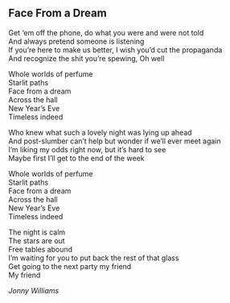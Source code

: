 ## Face From a Dream
Get ‘em off the phone, do what you were and were not told  
And always pretend someone is listening  
If you’re here to make us better, I wish you’d cut the propaganda  
And recognize the shit you’re spewing, Oh well  

Whole worlds of perfume  
Starlit paths  
Face from a dream  
Across the hall  
New Year’s Eve  
Timeless indeed  

Who knew what such a lovely night was lying up ahead  
And post-slumber can’t help but wonder if we’ll ever meet again  
I’m liking my odds right now, but it’s hard to see  
Maybe first I’ll get to the end of the week  

Whole worlds of perfume  
Starlit paths  
Face from a dream  
Across the hall  
New Year’s Eve  
Timeless indeed  

The night is calm  
The stars are out  
Free tables abound  
I’m waiting for you to put back the rest of that glass  
Get going to the next party my friend  
My friend  

*Jonny Williams*
